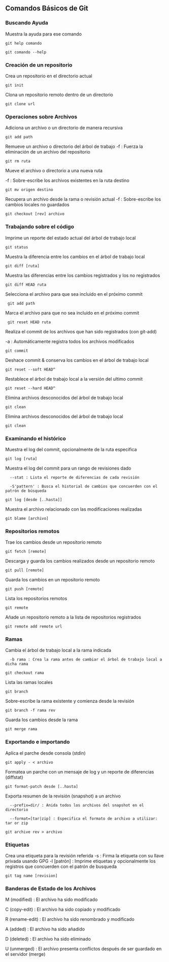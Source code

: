 ## Comandos Básicos de Git

### Buscando Ayuda
Muestra la ayuda para ese comando

```git
git help comando
```

```git
git comando --help
```

### Creación de un repositorio
Crea un repositorio en el directorio actual

```git
git init
```
Clona un repositorio remoto dentro de un directorio
```git
git clone url
```

### Operaciones sobre Archivos
Adiciona un archivo o un directorio de manera recursiva

```git
git add path
```

 Remueve un archivo o directorio del árbol de trabajo
 -f : Fuerza la eliminación de un archivo del repositorio

```git
git rm ruta
```

Mueve el archivo o directorio a una nueva ruta

-f : Sobre-escribe los archivos existentes en la ruta destino

```git
git mv origen destino
```

Recupera un archivo desde la rama o revisión actual
-f : Sobre-escribe los cambios locales no guardados

```git
git checkout [rev] archivo
```

### Trabajando sobre el código
Imprime un reporte del estado actual del árbol de trabajo local

```git
git status
```

Muestra la diferencia entre los cambios en el árbol de trabajo local

```git
git diff [ruta]
```

Muestra las diferencias entre los cambios registrados y los no registrados

```git
git diff HEAD ruta
```

Selecciona el archivo para que sea incluido en el próximo commit

```git
 git add path
```

Marca el archivo para que no sea incluido en el próximo commit

```git
 git reset HEAD ruta
```

 Realiza el commit de los archivos que han sido registrados (con git-add)
 
-a : Automáticamente registra todos los archivos modificados

```git
git commit
```

Deshace commit & conserva los cambios en el árbol de trabajo local
```git
git reset --soft HEAD^
```

Restablece el árbol de trabajo local a la versión del ultimo commit
```git
git reset --hard HEAD^
```

Elimina archivos desconocidos del árbol de trabajo local
```git
git clean
```

Elimina archivos desconocidos del árbol de trabajo local
```git
git clean
```

### Examinando el histórico
Muestra el log del commit, opcionalmente de la ruta especifica
```git
git log [ruta]
```

Muestra el log del commit para un rango de revisiones dado

      --stat : Lista el reporte de diferencias de cada revisión
      
      -S'pattern' : Busca el historial de cambios que concuerden con el patrón de búsqueda
```git
git log [desde [..hasta]]
```

Muestra el archivo relacionado con las modificaciones realizadas
```git
git blame [archivo]
```

### Repositorios remotos

Trae los cambios desde un repositorio remoto
```git
git fetch [remote]
```

Descarga y guarda los cambios realizados desde un repositorio remoto
```git
git pull [remote]
```

Guarda los cambios en un repositorio remoto
```git
git push [remote]
```

Lista los repositorios remotos
```git
git remote
```

Añade un repositorio remoto a la lista de repositorios registrados
```git
git remote add remote url
```
### Ramas

Cambia el árbol de trabajo local a la rama indicada

      -b rama : Crea la rama antes de cambiar el árbol de trabajo local a dicha rama
```git
git checkout rama
```

Lista las ramas locales
```git
git branch
```

Sobre-escribe la rama existente y comienza desde la revisión
```git
git branch -f rama rev
```

Guarda los cambios desde la rama
```git
git merge rama
```

### Exportando e importando

Aplica el parche desde consola (stdin)
```git
git apply - < archivo
```

Formatea un parche con un mensaje de log y un reporte de diferencias (diffstat)
```git
git format-patch desde [..hasta]
```

Exporta resumen de la revisión (snapshot) a un archivo

      --prefix=dir/ : Anida todos los archivos del snapshot en el directorio
      
      --format=[tar|zip] : Especifica el formato de archivo a utilizar: tar or zip
      
```git
git archive rev > archivo
```

### Etiquetas

Crea una etiqueta para la revisión referida
      -s : Firma la etiqueta con su llave privada usando GPG
      -l [patrón] : Imprime etiquetas y opcionalmente los registros que concuerden con el patrón de busqueda
```git
git tag name [revision]
```

### Banderas de Estado de los Archivos

M (modified) : El archivo ha sido modificado

C (copy-edit) : El archivo ha sido copiado y modificado

R (rename-edit) : El archivo ha sido renombrado y modificado

A (added) : El archivo ha sido añadido

D (deleted) : El archivo ha sido eliminado

U (unmerged) : El archivo presenta conflictos después de ser guardado en el servidor (merge)







































